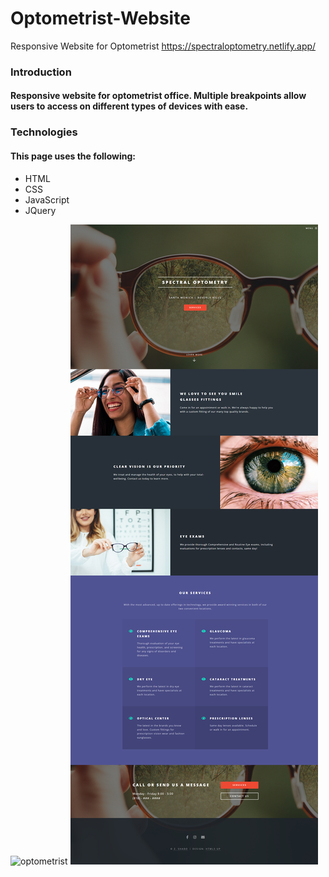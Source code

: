 # Optometrist-Website
Responsive Website for Optometrist
https://spectraloptometry.netlify.app/

### Introduction
#### Responsive website for optometrist office. Multiple breakpoints allow users to access on different types of devices with ease. 

### Technologies
#### This page uses the following:
- HTML
- CSS
- JavaScript
- JQuery

![optometrist](https://github.com/zaynahshabo/Optometry-Website/blob/main/Optometrist%20Website%20Design.gif)
![optometrist](https://github.com/zaynahshabo/Optometry-Website/blob/main/screenshot.png)
